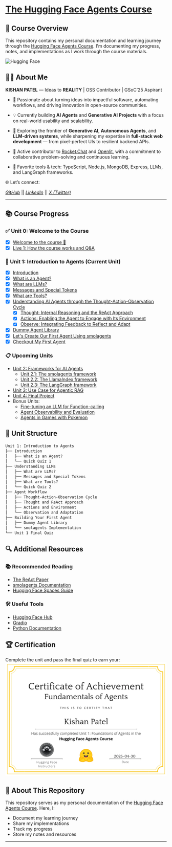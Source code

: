 # <a href="https://hf.co/learn/agents-course" target="_blank">The Hugging Face Agents Course</a>

## 🎯 Course Overview
This repository contains my personal documentation and learning journey through the [Hugging Face Agents Course](https://huggingface.co/learn/agents-course). I'm documenting my progress, notes, and implementations as I work through the course materials.

![Hugging Face](https://huggingface.co/agents-course)

## 👨‍💻 About Me
**KISHAN PATEL** — Ideas to **REALITY** | OSS Contributor | GSoC’25 Aspirant

- 🚀 Passionate about turning ideas into impactful software, automating workflows, and driving innovation in open-source communities.

- 💡 Currently building **AI Agents** and **Generative AI Projects** with a focus on real-world usability and scalability.

- 🧠 Exploring the frontier of **Generative AI**, **Autonomous Agents**, and **LLM-driven systems**, while sharpening my expertise in **full-stack web development** — from pixel-perfect UIs to resilient backend APIs.

- 🤝 Active contributor to [Rocket.Chat](https://github.com/rocketChat/) and [Openlit](https://github.com/openlit/), with a commitment to collaborative problem-solving and continuous learning.

- 🧰 Favorite tools & tech: TypeScript, Node.js, MongoDB, Express, LLMs, and LangGraph frameworks.

🌐 Let’s connect:

*[GitHub](https://github.com/Kishan-Patel-dev)*    ||     *[LinkedIn](https://www.linkedin.com/in/kishan-patel-dev)*    ||    *[X (Twitter)](https://x.com/KishanPatel_dev)*

---

## 📚 Course Progress

### ✅ Unit 0: Welcome to the Course
- [x] [Welcome to the course 🤗](Unit-0-Welcome/README.md) 
- [x] [Live 1: How the course works and Q&A](https://huggingface.co/learn/agents-course/communication/live1)

### 🚀 Unit 1: Introduction to Agents (Current Unit)
- [x] [Introduction](Unit-1-Intro-to-Agents/What-is-an-Agent?.md)
- [x] [What is an Agent?](Unit-1-Intro-to-Agents/What-is-an-Agent?.md)
- [x] [What are LLMs?](Unit-1-Intro-to-Agents/What-are-LLMs?.md)
- [x] [Messages and Special Tokens](Unit-1-Intro-to-Agents/Messages-and-Special-Tokens.md)
- [x] [What are Tools?](Unit-1-Intro-to-Agents/What-are-Tools?.md)
- [x] [Understanding AI Agents through the Thought-Action-Observation Cycle](Unit-1-Intro-to-Agents/AI-Agent-Workflow.md)
  - [x] [Thought: Internal Reasoning and the ReAct Approach](Unit-1-Intro-to-Agents/AI-Agent-Workflow.md)
  - [x] [Actions: Enabling the Agent to Engage with Its Environment](Unit-1-Intro-to-Agents/Actions.md)
  - [x] [Observe: Integrating Feedback to Reflect and Adapt](Unit-1-Intro-to-Agents/Observe.md)
- [x] [Dummy Agent Library](Unit-1-Intro-to-Agents/Dummy-Agent-LIbrary.md)
- [x] [Let's Create Our First Agent Using smolagents](Unit-1-Intro-to-Agents/Agent.md)
- [x] [Checkout My First Agent](https://huggingface.co/spaces/kishan-patel-dev/First_agent_template)

### 📋 Upcoming Units
- [Unit 2: Frameworks for AI Agents](https://huggingface.co/learn/agents-course/en/unit2/introduction)
  - [Unit 2.1: The smolagents framework](https://huggingface.co/learn/agents-course/en/unit2/smolagents/introduction)
  - [Unit 2.2: The LlamaIndex framework](https://huggingface.co/learn/agents-course/en/unit2/llama-index/introduction)
  - [Unit 2.3: The LangGraph framework](https://huggingface.co/learn/agents-course/en/unit2/langgraph/introduction)
- [Unit 3: Use Case for Agentic RAG](https://huggingface.co/learn/agents-course/en/unit3/introduction)
- [Unit 4: Final Project](https://huggingface.co/learn/agents-course/en/unit4/introduction)
- Bonus Units:
  - [Fine-tuning an LLM for Function-calling](https://huggingface.co/learn/agents-course/en/bonus-unit1/introduction)
  - [Agent Observability and Evaluation](https://huggingface.co/learn/agents-course/en/bonus-unit2/introduction)
  - [Agents in Games with Pokemon](https://huggingface.co/learn/agents-course/en/bonus-unit3/introduction)

## 📝 Unit Structure
```
Unit 1: Introduction to Agents
├── Introduction
│   ├── What is an Agent?
│   └── Quick Quiz 1
├── Understanding LLMs
│   ├── What are LLMs?
│   ├── Messages and Special Tokens
│   ├── What are Tools?
│   └── Quick Quiz 2
├── Agent Workflow
│   ├── Thought-Action-Observation Cycle
│   ├── Thought and ReAct Approach
│   ├── Actions and Environment
│   └── Observation and Adaptation
├── Building Your First Agent
│   ├── Dummy Agent Library
│   └── smolagents Implementation
└── Unit 1 Final Quiz
```


## 🔍 Additional Resources

### 📚 Recommended Reading
- [The ReAct Paper](https://arxiv.org/abs/2210.03629)
- [smolagents Documentation](https://github.com/smol-ai/smolagents)
- [Hugging Face Spaces Guide](https://huggingface.co/docs/hub/spaces)

### 🛠️ Useful Tools
- [Hugging Face Hub](https://huggingface.co/)
- [Gradio](https://gradio.app/)
- [Python Documentation](https://docs.python.org/3/)


## 🏆 Certification
Complete the unit and pass the final quiz to earn your:
![Certificate of Fundamentals of Agents](./Unit-1-Intro-to-Agents/Ai%20agent%20certificate.jpg)

## 📝 About This Repository
This repository serves as my personal documentation of the [Hugging Face Agents Course](https://huggingface.co/learn/agents-course). Here, I:
- Document my learning journey
- Share my implementations
- Track my progress
- Store my notes and resources


---
